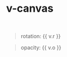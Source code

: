 <script setup>
import { v } from 'visualia3'
v.r = 0;
v.o = 0.5;
</script>

# v-canvas

<v-canvas>
  <v-canvas-path
    :path="circlepath(25,25,25)"
    :opacity="0.2"
  />
  <v-canvas-path
    :rotate="v.r"
    :path="linepath(rectpoints(25, 25, 75, 25), true)"
    :opacity="v.o"
  />
</v-canvas>

<br />

<v-slider max="180" v-model="v.r" />

> rotation: {{ v.r }}

<v-slider v-model="v.o" step="any" max="1" />

> opacity: {{ v.o }}
